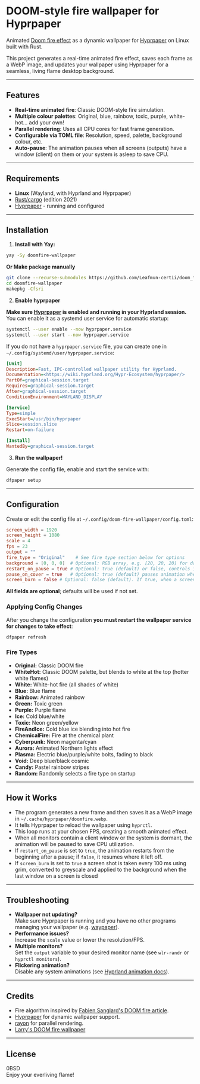 <!--
  Title: DOOM Fire Animated Wallpaper
  Description: Animated fire effect wallpaper inspired from  DOOM (1993) for Arch Linux.
  Keywords: DOOM, fire wallpaper, animated wallpaper, gaming desktop, Arch, Hyprland, Wayland, live, background, retro, 1337
-->


# DOOM-style fire wallpaper for Hyprpaper

Animated [Doom fire effect](https://fabiensanglard.net/doom_fire_psx/) as a dynamic wallpaper for [Hyprpaper](https://github.com/hyprwm/hyprpaper) on Linux built with Rust.

This project generates a real-time animated fire effect, saves each frame as a WebP image, and updates your wallpaper using Hyprpaper for a seamless, living flame desktop background.

---

## Features

- **Real-time animated fire**: Classic DOOM-style fire simulation.
- **Multiple colour palettes**: Original, blue, rainbow, toxic, purple, white-hot... add your own!
- **Parallel rendering**: Uses all CPU cores for fast frame generation.
- **Configurable via TOML file**: Resolution, speed, palette, background colour, etc.
- **Auto-pause**: The animation pauses when all screens (outputs) have a window (client) on them or your system is asleep to save CPU.

---

## Requirements

- **Linux** (Wayland, with Hyprland and Hyprpaper)
- [Rust/cargo](https://rust-lang.org/) (edition 2021)
- [Hyprpaper](https://github.com/hyprwm/hyprpaper) - running and configured

---

## Installation

1. **Install with Yay:**

  ```sh
  yay -Sy doomfire-wallpaper
  ```

  **Or Make package manually**
  
  ```sh
  git clone --recurse-submodules https://github.com/Leafmun-certii/doom_fire_wallpaper.git
  cd doomfire-wallpaper
  makepkg -Cfsri
  ```

2. **Enable hyprpaper**

  **Make sure [Hyprpaper](https://github.com/hyprwm/hyprpaper) is enabled and running in your Hyprland session.**  
  You can enable it as a systemd user service for automatic startup:

  ```sh
  systemctl --user enable --now hyprpaper.service
  systemctl --user start --now hyprpaper.service
  ```

  If you do not have a `hyprpaper.service` file, you can create one in `~/.config/systemd/user/hyprpaper.service`:

  ```ini
  [Unit]
  Description=Fast, IPC-controlled wallpaper utility for Hyprland.
  Documentation=<https://wiki.hyprland.org/Hypr-Ecosystem/hyprpaper/>
  PartOf=graphical-session.target
  Requires=graphical-session.target
  After=graphical-session.target
  ConditionEnvironment=WAYLAND_DISPLAY

  [Service]
  Type=simple
  ExecStart=/usr/bin/hyprpaper
  Slice=session.slice
  Restart=on-failure

  [Install]
  WantedBy=graphical-session.target
   ```

3. **Run the wallpaper!**

  Generate the config file, enable and start the service with:

  ```sh
  dfpaper setup
  ```

---

## Configuration

Create or edit the config file at `~/.config/doom-fire-wallpaper/config.toml`:

```toml
screen_width = 1920
screen_height = 1080
scale = 4
fps = 23
output = ""
fire_type = "Original"    # See fire type section below for options
background = [0, 0, 0]  # Optional: RGB array, e.g. [20, 20, 20] for dark grey
restart_on_pause = true # Optional: true (default) or false, controls if animation restarts after pause. 
pause_on_cover = true   # Optional: true (default) pauses animation when all screens contain a window; set to false to keep animating even when covered
screen_burn = false # Optional: false (default). If true, when a screen is uncovered, that screen will turn to fire

```

**All fields are optional**; defaults will be used if not set.

### Applying Config Changes

After you change the configuration **you must restart the wallpaper service for changes to take effect**:

```sh
dfpaper refresh
```

### Fire Types

- **Original:** Classic DOOM fire
- **WhiteHot:** Classic DOOM palette, but blends to white at the top (hotter white flames)
- **White:** White-hot fire (all shades of white)
- **Blue:** Blue flame
- **Rainbow:** Animated rainbow
- **Green:** Toxic green
- **Purple:** Purple flame
- **Ice:** Cold blue/white
- **Toxic:** Neon green/yellow
- **FireAndIce:** Cold blue ice blending into hot fire
- **ChemicalFire:** Fire at the chemical plant
- **Cyberpunk:** Neon magenta/cyan
- **Aurora:** Animated Northern lights effect
- **Plasma:** Electric blue/purple/white bolts, fading to black
- **Void:** Deep blue/black cosmic
- **Candy:** Pastel rainbow stripes
- **Random:** Randomly selects a fire type on startup

---

## How it Works

- The program generates a new frame and then saves it as a WebP image in `~/.cache/hyprpaper/doomfire.webp`.
- It  tells Hyprpaper to reload the wallpaper using `hyprctl`.
- This loop runs at your chosen FPS, creating a smooth animated effect.
- When all monitors contain a client window or the system is dormant, the animation will be paused to save CPU utilization.
- If `restart_on_pause` is set to `true`, the animation restarts from the beginning after a pause; if `false`, it resumes where it left off.
- If `screen_burn` is set to `true` a screen shot is taken every 100 ms using grim, converted to greyscale
and applied to the background when the last window on a screen is closed

---

## Troubleshooting

- **Wallpaper not updating?**  
  Make sure Hyprpaper is running and you have no other programs managing your wallpaper (e.g. [waypaper](https://github.com/anufrievroman/waypaper)).
- **Performance issues?**  
  Increase the `scale` value or lower the resolution/FPS.
- **Multiple monitors?**  
  Set the `output` variable to your desired monitor name (see `wlr-randr` or `hyprctl monitors`).
- **Flickering animation?**  
  Disable any system animations (see [Hyprland animation docs](https://wiki.hypr.land/Configuring/Animations/)).

---

## Credits

- Fire algorithm inspired by [Fabien Sanglard's DOOM fire article](https://fabiensanglard.net/doom_fire_psx/).
- [Hyprpaper](https://github.com/hyprwm/hyprpaper) for dynamic wallpaper support.
- [rayon](https://crates.io/crates/rayon) for parallel rendering.
- [Larry's DOOM fire wallpaper](https://github.com/Leafmun-certii/arch_linux_doom_fire_wallpaper)

---

## License

0BSD  
Enjoy your everliving flame!
